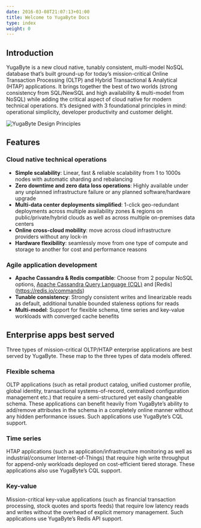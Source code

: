 ```yaml
---
date: 2016-03-08T21:07:13+01:00
title: Welcome to YugaByte Docs
type: index
weight: 0
---
```


## Introduction

YugaByte is a new cloud native, tunably consistent, multi-model NoSQL database that’s built ground-up for today’s mission-critical Online Transaction Processing (OLTP) and Hybrid Transactional & Analytical (HTAP) applications. It brings together the best of two worlds (strong consistency from SQL/NewSQL and high availability & multi-model from NoSQL) while adding the critical aspect of cloud native for modern technical operations. It’s designed with 3 foundational principles in mind: operational simplicity, developer productivity and customer delight. 

![YugaByte Design Principles](/images/design-principles.png)

## Features

### Cloud native technical operations

- **Simple scalability**: Linear, fast & reliable scalability from 1 to 1000s nodes with automatic sharding and rebalancing
- **Zero downtime and zero data loss operations**: Highly available under any unplanned infrastructure failure or any planned software/hardware upgrade
- **Multi-data center deployments simplified**: 1-click geo-redundant deployments across multiple availability zones & regions on public/private/hybrid clouds as well as across multiple on-premises data centers 
- **Online cross-cloud mobility**: move across cloud infrastructure providers without any lock-in
- **Hardware flexibility**: seamlessly move from one type of compute and storage to another for cost and performance reasons

### Agile application development

- **Apache Cassandra & Redis compatible**: Choose from 2 popular NoSQL options, [Apache Cassandra Query Language (CQL)](https://docs.datastax.com/en/cql/3.1/cql/cql_reference/cqlReferenceTOC.html) and [Redis] (https://redis.io/commands)
- **Tunable consistency**: Strongly consistent writes and linearizable reads as default, additional tunable bounded staleness options for reads
- **Multi-model**: Support for flexible schema, time series and key-value workloads with converged cache benefits


## Enterprise apps best served

Three types of mission-critical OLTP/HTAP enterprise applications are best served by YugaByte. These map to the three types of data models offered.

### Flexible schema

OLTP applications (such as retail product catalog, unified customer profile, global identity, transactional systems-of-record, centralized configuration management etc.) that require a semi-structured yet easily changeable schema. These applications can benefit heavily from YugaByte’s ability to add/remove attributes in the schema in a completely online manner without any hidden performance issues. Such applications use YugaByte’s CQL support.

### Time series

HTAP applications (such as application/infrastructure monitoring as well as industrial/consumer Internet-of-Things) that require high write throughput for append-only workloads deployed on cost-efficient tiered storage. These applications also use YugaByte’s CQL support.

### Key-value

Mission-critical key-value applications (such as financial transaction processing, stock quotes and sports feeds) that require low latency reads and writes without the overhead of explicit memory management. Such applications use YugaByte’s Redis API support.
